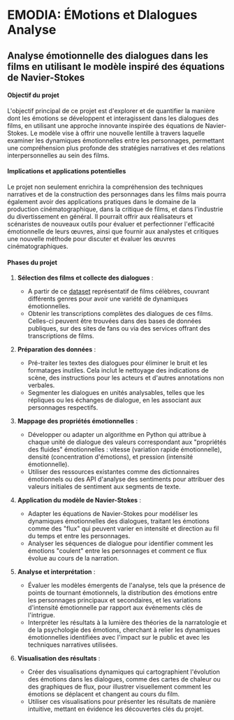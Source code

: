 # EMODIA: ÉMotions et DIalogues Analyse
## Analyse émotionnelle des dialogues dans les films en utilisant le modèle inspiré des équations de Navier-Stokes

#### Objectif du projet
L'objectif principal de ce projet est d'explorer et de quantifier la manière dont les émotions se développent et interagissent dans les dialogues des films, en utilisant une approche innovante inspirée des équations de Navier-Stokes. Le modèle vise à offrir une nouvelle lentille à travers laquelle examiner les dynamiques émotionnelles entre les personnages, permettant une compréhension plus profonde des stratégies narratives et des relations interpersonnelles au sein des films.

#### Implications et applications potentielles
Le projet non seulement enrichira la compréhension des techniques narratives et de la construction des personnages dans les films mais pourra également avoir des applications pratiques dans le domaine de la production cinématographique, dans la critique de films, et dans l'industrie du divertissement en général. Il pourrait offrir aux réalisateurs et scénaristes de nouveaux outils pour évaluer et perfectionner l'efficacité émotionnelle de leurs œuvres, ainsi que fournir aux analystes et critiques une nouvelle méthode pour discuter et évaluer les œuvres cinématographiques.

#### Phases du projet

1. **Sélection des films et collecte des dialogues** :
   - A partir de ce [dataset](./movie_dialog.zip) représentatif de films célèbres, couvrant différents genres pour avoir une variété de dynamiques émotionnelles.
   - Obtenir les transcriptions complètes des dialogues de ces films. Celles-ci peuvent être trouvées dans des bases de données publiques, sur des sites de fans ou via des services offrant des transcriptions de films.

2. **Préparation des données** :
   - Pré-traiter les textes des dialogues pour éliminer le bruit et les formatages inutiles. Cela inclut le nettoyage des indications de scène, des instructions pour les acteurs et d'autres annotations non verbales.
   - Segmenter les dialogues en unités analysables, telles que les répliques ou les échanges de dialogue, en les associant aux personnages respectifs.

3. **Mappage des propriétés émotionnelles** :
   - Développer ou adapter un algorithme en Python qui attribue à chaque unité de dialogue des valeurs correspondant aux "propriétés des fluides" émotionnelles : vitesse (variation rapide émotionnelle), densité (concentration d'émotions), et pression (intensité émotionnelle).
   - Utiliser des ressources existantes comme des dictionnaires émotionnels ou des API d'analyse des sentiments pour attribuer des valeurs initiales de sentiment aux segments de texte.

4. **Application du modèle de Navier-Stokes** :
   - Adapter les équations de Navier-Stokes pour modéliser les dynamiques émotionnelles des dialogues, traitant les émotions comme des "flux" qui peuvent varier en intensité et direction au fil du temps et entre les personnages.
   - Analyser les séquences de dialogue pour identifier comment les émotions "coulent" entre les personnages et comment ce flux évolue au cours de la narration.

5. **Analyse et interprétation** :
   - Évaluer les modèles émergents de l'analyse, tels que la présence de points de tournant émotionnels, la distribution des émotions entre les personnages principaux et secondaires, et les variations d'intensité émotionnelle par rapport aux événements clés de l'intrigue.
   - Interpréter les résultats à la lumière des théories de la narratologie et de la psychologie des émotions, cherchant à relier les dynamiques émotionnelles identifiées avec l'impact sur le public et avec les techniques narratives utilisées.

6. **Visualisation des résultats** :
   - Créer des visualisations dynamiques qui cartographient l'évolution des émotions dans les dialogues, comme des cartes de chaleur ou des graphiques de flux, pour illustrer visuellement comment les émotions se déplacent et changent au cours du film.
   - Utiliser ces visualisations pour présenter les résultats de manière intuitive, mettant en évidence les découvertes clés du projet.

